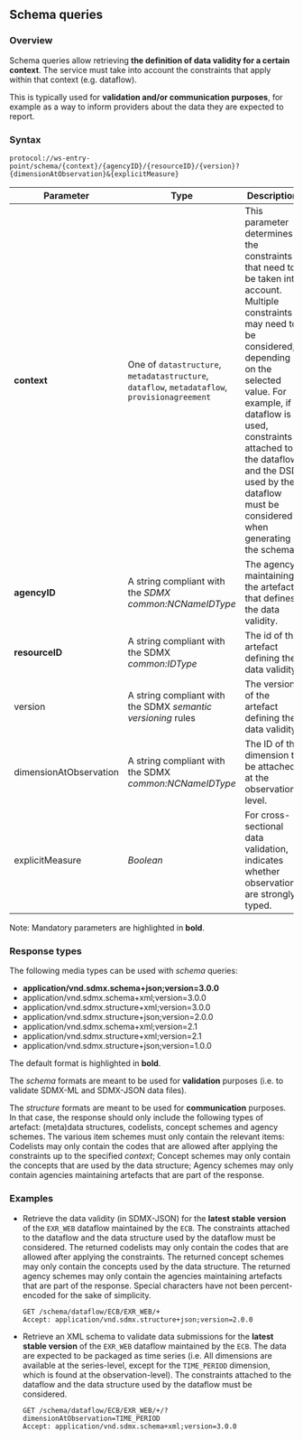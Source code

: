 ## Schema queries

### Overview

Schema queries allow retrieving **the definition of data validity for a certain context**. The service must take into account the constraints that apply within that context (e.g. dataflow).

This is typically used for **validation and/or communication purposes**, for example as a way to inform providers about the data they are expected to report.

### Syntax

    protocol://ws-entry-point/schema/{context}/{agencyID}/{resourceID}/{version}?{dimensionAtObservation}&{explicitMeasure}

Parameter | Type | Description | Default
--- | --- | --- | ---
**context** | One of `datastructure`, `metadatastructure`, `dataflow`, `metadataflow`, `provisionagreement` | This parameter determines the constraints that need to be taken into account. Multiple constraints may need to be considered, depending on the selected value. For example, if dataflow is used, constraints attached to the dataflow and the DSD used by the dataflow must be considered when generating the schema. |
**agencyID** | A string compliant with the *SDMX common:NCNameIDType* | The agency maintaining the artefact that defines the data validity. |
**resourceID** | A string compliant with the SDMX *common:IDType* | The id of the artefact defining the data validity. |
version | A string compliant with the SDMX *semantic versioning* rules| The version of the artefact defining the data validity. | `~`
dimensionAtObservation | A string compliant with the SDMX *common:NCNameIDType* | The ID of the dimension to be attached at the observation level. |
explicitMeasure | *Boolean* | For cross-sectional data validation, indicates whether observations are strongly typed. | `false`

Note: Mandatory parameters are highlighted in **bold**.

### Response types

The following media types can be used with _schema_ queries:

- **application/vnd.sdmx.schema+json;version=3.0.0**
- application/vnd.sdmx.schema+xml;version=3.0.0
- application/vnd.sdmx.structure+xml;version=3.0.0
- application/vnd.sdmx.structure+json;version=2.0.0
- application/vnd.sdmx.schema+xml;version=2.1
- application/vnd.sdmx.structure+xml;version=2.1
- application/vnd.sdmx.structure+json;version=1.0.0

The default format is highlighted in **bold**.

The _schema_ formats are meant to be used for **validation** purposes (i.e. to validate SDMX-ML and SDMX-JSON data files). 

The _structure_ formats are meant to be used for **communication** purposes. In that case, the response should only include the following types of artefact: (meta)data structures, codelists, concept schemes and agency schemes. The various item schemes must only contain the relevant items: Codelists may only contain the codes that are allowed after applying the constraints up to the specified *context*; Concept schemes may only contain the concepts that are used by the data structure; Agency schemes may only contain agencies maintaining artefacts that are part of the response.

### Examples

- Retrieve the data validity (in SDMX-JSON) for the **latest stable version** of the `EXR_WEB` dataflow maintained by the `ECB`. The constraints attached to the dataflow and the data structure used by the dataflow must be considered. The returned codelists may only contain the codes that are allowed after applying the constraints. The returned concept schemes may only contain the concepts used by the data structure. The returned agency schemes may only contain the agencies maintaining artefacts that are part of the response. Special characters have not been percent-encoded for the sake of simplicity.
    
    ```
    GET /schema/dataflow/ECB/EXR_WEB/+
    Accept: application/vnd.sdmx.structure+json;version=2.0.0
    ```
- Retrieve an XML schema to validate data submissions for the **latest stable version** of the `EXR_WEB` dataflow maintained by the `ECB`. The data are expected to be packaged as time series (i.e. All dimensions are available at the series-level, except for the `TIME_PERIOD` dimension, which is found at the observation-level). The constraints attached to the dataflow and the data structure used by the dataflow must be considered.
    
    ```
    GET /schema/dataflow/ECB/EXR_WEB/+/?dimensionAtObservation=TIME_PERIOD
    Accept: application/vnd.sdmx.schema+xml;version=3.0.0
    ```

